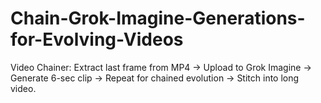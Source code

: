 # Chain-Grok-Imagine-Generations-for-Evolving-Videos
Video Chainer: Extract last frame from MP4 → Upload to Grok Imagine → Generate 6-sec clip → Repeat for chained evolution → Stitch into long video.
